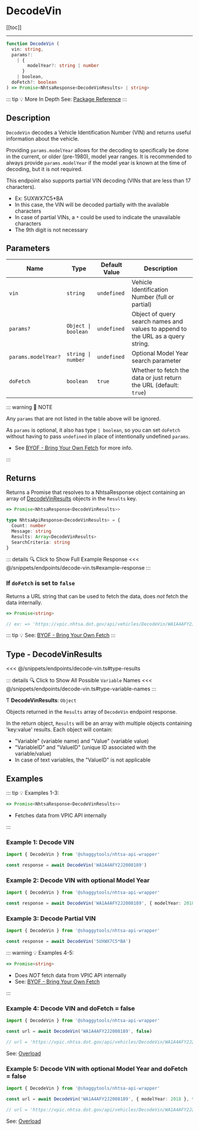 # DecodeVin

[[toc]]

---

```typescript
function DecodeVin (
  vin: string,
  params?:
    | {
        modelYear?: string | number
      }
    | boolean,
  doFetch?: boolean
) => Promise<NhtsaResponse<DecodeVinResults> | string>
```

::: tip :bulb: More In Depth
See: [Package Reference](../typedoc/modules/api_endpoints_DecodeVin.md)
:::

## Description

`DecodeVin` decodes a Vehicle Identification Number (VIN) and returns useful information about
the vehicle.

Providing `params.modelYear` allows for the decoding to specifically be done in the current, or
older (pre-1980), model year ranges. It is recommended to always provide `params.modelYear` if
the model year is known at the time of decoding, but it is not required.

This endpoint also supports partial VIN decoding (VINs that are less than 17 characters).

- Ex: 5UXWX7C5\*BA
- In this case, the VIN will be decoded partially with the available characters
- In case of partial VINs, a `*` could be used to indicate the unavailable characters
- The 9th digit is not necessary

## Parameters

| Name                | Type                 | Default Value | Description                                                                     |
| ------------------- | -------------------- | ------------- | ------------------------------------------------------------------------------- |
| `vin`               | `string`             | `undefined`   | Vehicle Identification Number (full or partial)                                 |
| `params?`           | `Object \| boolean ` | `undefined`   | Object of query search names and values to append to the URL as a query string. |
| `params.modelYear?` | `string \| number`   | `undefined`   | Optional Model Year search parameter                                            |
| `doFetch`           | `boolean`            | `true`        | Whether to fetch the data or just return the URL (default: `true`)              |

::: warning 📝 NOTE

Any `params` that are not listed in the table above will be ignored.

As `params` is optional, it also has type `| boolean`, so you can set `doFetch` without
having to pass `undefined` in place of intentionally undefined `params`.

- See [BYOF - Bring Your Own Fetch](../guide/bring-your-own-fetch.md#option-1-set-dofetch-to-false)
  for more info.

:::

## Returns

Returns a Promise that resolves to a NhtsaResponse object containing an array of
[DecodeVinResults](#type-decodevinresults) objects in the `Results` key.

```typescript
=> Promise<NhtsaResponse<DecodeVinResults>>
```

```typescript
type NhtsaApiResponse<DecodeVinResults> = {
  Count: number
  Message: string
  Results: Array<DecodeVinResults>
  SearchCriteria: string
}
```

::: details :mag: Click to Show Full Example Response
<<< @/snippets/endpoints/decode-vin.ts#example-response
:::

### If `doFetch` is set to `false`

Returns a URL string that can be used to fetch the data, does _not_ fetch the data internally.

```typescript
=> Promise<string>

// ex: => 'https://vpic.nhtsa.dot.gov/api/vehicles/DecodeVin/WA1A4AFY2J2008189?format=json'
```

::: tip :bulb: See: [BYOF - Bring Your Own Fetch](../guide/bring-your-own-fetch.md#option-1-set-dofetch-to-false)
:::

## Type - DecodeVinResults

<<< @/snippets/endpoints/decode-vin.ts#type-results

::: details :mag: Click to Show All Possible `Variable` Names
<<< @/snippets/endpoints/decode-vin.ts#type-variable-names
:::

Ƭ **DecodeVinResults**: `Object`

Objects returned in the `Results` array of `DecodeVin` endpoint response.

In the return object, `Results` will be an array with multiple objects containing 'key:value'
results. Each object will contain:

- "Variable" (variable name) and "Value" (variable value)
- "VariableID" and "ValueID" (unique ID associated with the variable/value)
- In case of text variables, the "ValueID" is not applicable

## Examples

::: tip :bulb: Examples 1-3:

```typescript
=> Promise<NhtsaResponse<DecodeVinResults>>
```

- Fetches data from VPIC API internally

:::

### Example 1: Decode VIN

```ts
import { DecodeVin } from '@shaggytools/nhtsa-api-wrapper'

const response = await DecodeVin('WA1A4AFY2J2008189')
```

### Example 2: Decode VIN with optional Model Year

```ts
import { DecodeVin } from '@shaggytools/nhtsa-api-wrapper'

const response = await DecodeVin('WA1A4AFY2J2008189', { modelYear: 2018 })
```

### Example 3: Decode Partial VIN

```ts
import { DecodeVin } from '@shaggytools/nhtsa-api-wrapper'

const response = await DecodeVin('5UXWX7C5*BA')
```

::: warning :bulb: Examples 4-5:

```typescript
=> Promise<string>
```

- Does _NOT_ fetch data from VPIC API internally
- See: [BYOF - Bring Your Own Fetch](../guide/bring-your-own-fetch.md#option-1-set-dofetch-to-false)

:::

### Example 4: Decode VIN and doFetch = false

```ts
import { DecodeVin } from '@shaggytools/nhtsa-api-wrapper'

const url = await DecodeVin('WA1A4AFY2J2008189', false)

// url = 'https://vpic.nhtsa.dot.gov/api/vehicles/DecodeVin/WA1A4AFY2J2008189?format=json'
```

See: [Overload](../typedoc/modules/api_endpoints_DecodeVin#overload-vin-dofetch-false)

### Example 5: Decode VIN with optional Model Year and doFetch = false

```ts
import { DecodeVin } from '@shaggytools/nhtsa-api-wrapper'

const url = await DecodeVin('WA1A4AFY2J2008189', { modelYear: 2018 }, false)

// url = 'https://vpic.nhtsa.dot.gov/api/vehicles/DecodeVin/WA1A4AFY2J2008189?modelYear=2018&format=json'
```

See: [Overload](../typedoc/modules/api_endpoints_DecodeVin#overload-vin-params-dofetch-false)
